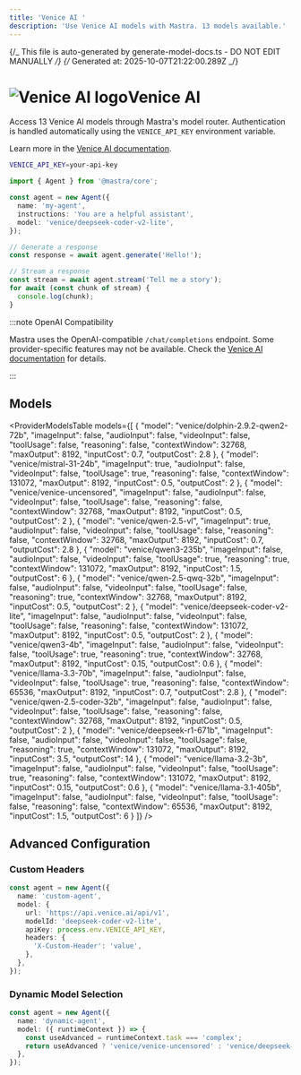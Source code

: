 ```yaml
---
title: 'Venice AI '
description: 'Use Venice AI models with Mastra. 13 models available.'
---
```


{/_ This file is auto-generated by generate-model-docs.ts - DO NOT EDIT MANUALLY _/}
{/_ Generated at: 2025-10-07T21:22:00.289Z _/}

# <img src="https://models.dev/logos/venice.svg" alt="Venice AI logo" className="inline w-8 h-8 mr-2 align-middle dark:invert dark:brightness-0 dark:contrast-200" />Venice AI

Access 13 Venice AI models through Mastra's model router. Authentication is handled automatically using the `VENICE_API_KEY` environment variable.

Learn more in the [Venice AI documentation](https://docs.venice.ai).

```bash
VENICE_API_KEY=your-api-key
```

```typescript
import { Agent } from '@mastra/core';

const agent = new Agent({
  name: 'my-agent',
  instructions: 'You are a helpful assistant',
  model: 'venice/deepseek-coder-v2-lite',
});

// Generate a response
const response = await agent.generate('Hello!');

// Stream a response
const stream = await agent.stream('Tell me a story');
for await (const chunk of stream) {
  console.log(chunk);
}
```

:::note OpenAI Compatibility

Mastra uses the OpenAI-compatible `/chat/completions` endpoint. Some provider-specific features may not be available. Check the [Venice AI documentation](https://docs.venice.ai) for details.

:::

## Models

<ProviderModelsTable
models={[
{
"model": "venice/dolphin-2.9.2-qwen2-72b",
"imageInput": false,
"audioInput": false,
"videoInput": false,
"toolUsage": false,
"reasoning": false,
"contextWindow": 32768,
"maxOutput": 8192,
"inputCost": 0.7,
"outputCost": 2.8
},
{
"model": "venice/mistral-31-24b",
"imageInput": true,
"audioInput": false,
"videoInput": false,
"toolUsage": true,
"reasoning": false,
"contextWindow": 131072,
"maxOutput": 8192,
"inputCost": 0.5,
"outputCost": 2
},
{
"model": "venice/venice-uncensored",
"imageInput": false,
"audioInput": false,
"videoInput": false,
"toolUsage": false,
"reasoning": false,
"contextWindow": 32768,
"maxOutput": 8192,
"inputCost": 0.5,
"outputCost": 2
},
{
"model": "venice/qwen-2.5-vl",
"imageInput": true,
"audioInput": false,
"videoInput": false,
"toolUsage": false,
"reasoning": false,
"contextWindow": 32768,
"maxOutput": 8192,
"inputCost": 0.7,
"outputCost": 2.8
},
{
"model": "venice/qwen3-235b",
"imageInput": false,
"audioInput": false,
"videoInput": false,
"toolUsage": true,
"reasoning": true,
"contextWindow": 131072,
"maxOutput": 8192,
"inputCost": 1.5,
"outputCost": 6
},
{
"model": "venice/qwen-2.5-qwq-32b",
"imageInput": false,
"audioInput": false,
"videoInput": false,
"toolUsage": false,
"reasoning": true,
"contextWindow": 32768,
"maxOutput": 8192,
"inputCost": 0.5,
"outputCost": 2
},
{
"model": "venice/deepseek-coder-v2-lite",
"imageInput": false,
"audioInput": false,
"videoInput": false,
"toolUsage": false,
"reasoning": false,
"contextWindow": 131072,
"maxOutput": 8192,
"inputCost": 0.5,
"outputCost": 2
},
{
"model": "venice/qwen3-4b",
"imageInput": false,
"audioInput": false,
"videoInput": false,
"toolUsage": true,
"reasoning": true,
"contextWindow": 32768,
"maxOutput": 8192,
"inputCost": 0.15,
"outputCost": 0.6
},
{
"model": "venice/llama-3.3-70b",
"imageInput": false,
"audioInput": false,
"videoInput": false,
"toolUsage": true,
"reasoning": false,
"contextWindow": 65536,
"maxOutput": 8192,
"inputCost": 0.7,
"outputCost": 2.8
},
{
"model": "venice/qwen-2.5-coder-32b",
"imageInput": false,
"audioInput": false,
"videoInput": false,
"toolUsage": false,
"reasoning": false,
"contextWindow": 32768,
"maxOutput": 8192,
"inputCost": 0.5,
"outputCost": 2
},
{
"model": "venice/deepseek-r1-671b",
"imageInput": false,
"audioInput": false,
"videoInput": false,
"toolUsage": false,
"reasoning": true,
"contextWindow": 131072,
"maxOutput": 8192,
"inputCost": 3.5,
"outputCost": 14
},
{
"model": "venice/llama-3.2-3b",
"imageInput": false,
"audioInput": false,
"videoInput": false,
"toolUsage": true,
"reasoning": false,
"contextWindow": 131072,
"maxOutput": 8192,
"inputCost": 0.15,
"outputCost": 0.6
},
{
"model": "venice/llama-3.1-405b",
"imageInput": false,
"audioInput": false,
"videoInput": false,
"toolUsage": false,
"reasoning": false,
"contextWindow": 65536,
"maxOutput": 8192,
"inputCost": 1.5,
"outputCost": 6
}
]}
/>

## Advanced Configuration

### Custom Headers

```typescript
const agent = new Agent({
  name: 'custom-agent',
  model: {
    url: 'https://api.venice.ai/api/v1',
    modelId: 'deepseek-coder-v2-lite',
    apiKey: process.env.VENICE_API_KEY,
    headers: {
      'X-Custom-Header': 'value',
    },
  },
});
```

### Dynamic Model Selection

```typescript
const agent = new Agent({
  name: 'dynamic-agent',
  model: ({ runtimeContext }) => {
    const useAdvanced = runtimeContext.task === 'complex';
    return useAdvanced ? 'venice/venice-uncensored' : 'venice/deepseek-coder-v2-lite';
  },
});
```

